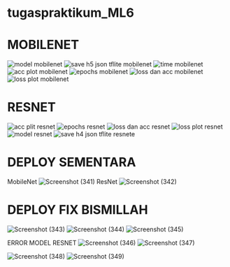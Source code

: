 # tugaspraktikum_ML6

# MOBILENET
![model mobilenet](https://user-images.githubusercontent.com/64590037/147457037-756771ef-ad14-49ec-be30-a96ee5d471b9.png)
![save h5 json tflite mobilenet](https://user-images.githubusercontent.com/64590037/147457040-3c3daf97-e34f-408e-9a59-52fd31658288.png)
![time mobilenet](https://user-images.githubusercontent.com/64590037/147457042-b4cbfd74-8e8d-42d0-8a34-ce00a86efbbe.png)
![acc plot mobilenet](https://user-images.githubusercontent.com/64590037/147457043-7226a102-c679-4a4f-8647-a6de46387719.png)
![epochs mobilenet](https://user-images.githubusercontent.com/64590037/147457045-8f9cf54b-6f5b-4d16-8a12-a425c354a38b.png)
![loss dan acc mobilenet](https://user-images.githubusercontent.com/64590037/147457048-9bb1657e-90b8-46bb-bdee-dd1b31ad54ea.png)
![loss plot mobilenet](https://user-images.githubusercontent.com/64590037/147457049-03bc6acd-5087-46f7-bfd7-d94ed1d0a6e4.png)

# RESNET
![acc plit resnet](https://user-images.githubusercontent.com/64590037/147456986-5de0100f-77a8-4e8e-9c12-3c3b9cc9b07b.png)
![epochs resnet](https://user-images.githubusercontent.com/64590037/147456988-033a8c20-4c4d-4b5e-93b8-19b3723db4c6.png)
![loss dan acc resnet](https://user-images.githubusercontent.com/64590037/147456989-62bb40ea-395d-48ce-a639-0cbf556bc372.png)
![loss plot resnet](https://user-images.githubusercontent.com/64590037/147456990-5d53707e-4125-423c-b5f6-e495a26c100f.png)
![model resnet](https://user-images.githubusercontent.com/64590037/147456991-b747152b-6e3c-430f-b717-ebdb4e02c6c2.png)
![save h4 json tflite resnete](https://user-images.githubusercontent.com/64590037/147456994-48bc9c37-55c9-472c-af91-1d02497633db.png)

# DEPLOY SEMENTARA 
MobileNet
![Screenshot (341)](https://user-images.githubusercontent.com/64590037/147490296-d0c36ac8-7fac-42f8-af42-8b754252cbb0.png) 
ResNet
![Screenshot (342)](https://user-images.githubusercontent.com/64590037/147490337-5bd448c1-7000-4e59-b56e-9133c5b92046.png)

# DEPLOY FIX BISMILLAH
![Screenshot (343)](https://user-images.githubusercontent.com/64590037/147495953-d0c4cee7-b47d-425e-8ee6-a767941c4f83.png)
![Screenshot (344)](https://user-images.githubusercontent.com/64590037/147495954-30251510-2844-45df-b602-cccd7514e93e.png)
![Screenshot (345)](https://user-images.githubusercontent.com/64590037/147495957-303e852c-a1c6-40da-ada7-4b8e88856d3b.png)

ERROR MODEL RESNET
![Screenshot (346)](https://user-images.githubusercontent.com/64590037/147495961-5e79b34c-dc59-42cf-99df-b745e44a2e45.png)
![Screenshot (347)](https://user-images.githubusercontent.com/64590037/147495962-dd43fbe1-924a-441d-ac2f-61e3f31a5303.png)


![Screenshot (348)](https://user-images.githubusercontent.com/64590037/147495966-635fc092-888b-4123-94f3-a4faf6cdbfe0.png)
![Screenshot (349)](https://user-images.githubusercontent.com/64590037/147495967-9adec578-ee85-4e60-a785-9c05ac129144.png)
